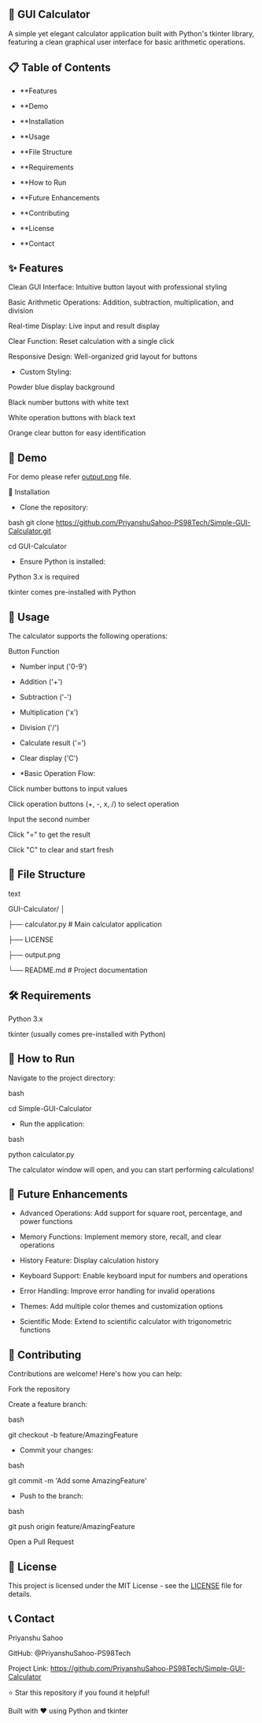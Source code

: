 ## 🧮 GUI Calculator
A simple yet elegant calculator application built with Python's tkinter library, featuring a clean graphical user interface for basic arithmetic operations.

## 📋 Table of Contents
- **Features

- **Demo

- **Installation

- **Usage

- **File Structure

- **Requirements

- **How to Run

- **Future Enhancements

- **Contributing

- **License

- **Contact

## ✨ Features
Clean GUI Interface: Intuitive button layout with professional styling

Basic Arithmetic Operations: Addition, subtraction, multiplication, and division

Real-time Display: Live input and result display

Clear Function: Reset calculation with a single click

Responsive Design: Well-organized grid layout for buttons

- Custom Styling:

Powder blue display background

Black number buttons with white text

White operation buttons with black text

Orange clear button for easy identification

## 🎯 Demo
For demo please refer [output.png](https://github.com/PriyanshuSahoo-PS98Tech/Simple-GUI-Calculator/blob/main/output.png) file.

🔧 Installation
- Clone the repository:

bash
git clone https://github.com/PriyanshuSahoo-PS98Tech/Simple-GUI-Calculator.git

cd GUI-Calculator

- Ensure Python is installed:

Python 3.x is required

tkinter comes pre-installed with Python

## 📖 Usage
The calculator supports the following operations:

Button	Function

- Number input ('0-9')

- Addition ('+')

- Subtraction ('-')

- Multiplication ('x')

- Division ('/')

- Calculate result ('=')

- Clear display ('C')

- *Basic Operation Flow:

Click number buttons to input values

Click operation buttons (+, -, x, /) to select operation

Input the second number

Click "=" to get the result

Click "C" to clear and start fresh

## 📁 File Structure
text

GUI-Calculator/
│

├── calculator.py          # Main calculator application

├── LICENSE

├── output.png

└── README.md             # Project documentation

## 🛠️ Requirements
Python 3.x

tkinter (usually comes pre-installed with Python)

## 🚀 How to Run
Navigate to the project directory:

bash

cd Simple-GUI-Calculator

- Run the application:

bash

python calculator.py

The calculator window will open, and you can start performing calculations!

## 🔮 Future Enhancements
- Advanced Operations: Add support for square root, percentage, and power functions

- Memory Functions: Implement memory store, recall, and clear operations

- History Feature: Display calculation history

- Keyboard Support: Enable keyboard input for numbers and operations

- Error Handling: Improve error handling for invalid operations

- Themes: Add multiple color themes and customization options

- Scientific Mode: Extend to scientific calculator with trigonometric functions

## 🤝 Contributing
Contributions are welcome! Here's how you can help:

Fork the repository

Create a feature branch:

bash

git checkout -b feature/AmazingFeature

- Commit your changes:

bash

git commit -m 'Add some AmazingFeature'

- Push to the branch:

bash

git push origin feature/AmazingFeature

Open a Pull Request

## 📄 License
This project is licensed under the MIT License - see the [LICENSE](https://github.com/PriyanshuSahoo-PS98Tech/Simple-GUI-Calculator/blob/main/LICENSE) file for details.

## 📞 Contact
Priyanshu Sahoo

GitHub: @PriyanshuSahoo-PS98Tech

Project Link: https://github.com/PriyanshuSahoo-PS98Tech/Simple-GUI-Calculator

⭐ Star this repository if you found it helpful!

Built with ❤️ using Python and tkinter
